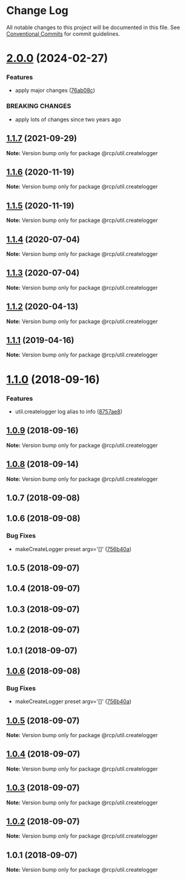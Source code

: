 # Change Log

All notable changes to this project will be documented in this file.
See [Conventional Commits](https://conventionalcommits.org) for commit guidelines.

# [2.0.0](https://github.com/imcuttle/rcp/compare/@rcp/util.createlogger@1.1.7...@rcp/util.createlogger@2.0.0) (2024-02-27)

### Features

- apply major changes ([76ab08c](https://github.com/imcuttle/rcp/commit/76ab08c0b961d33963a59f95d061f5cced94483c))

### BREAKING CHANGES

- apply lots of changes since two years ago

<a name="1.1.7"></a>

## [1.1.7](https://github.com/imcuttle/rcp/compare/@rcp/util.createlogger@1.1.6...@rcp/util.createlogger@1.1.7) (2021-09-29)

**Note:** Version bump only for package @rcp/util.createlogger

<a name="1.1.6"></a>

## [1.1.6](https://github.com/imcuttle/rcp/compare/@rcp/util.createlogger@1.1.5...@rcp/util.createlogger@1.1.6) (2020-11-19)

**Note:** Version bump only for package @rcp/util.createlogger

<a name="1.1.5"></a>

## [1.1.5](https://github.com/imcuttle/rcp/compare/@rcp/util.createlogger@1.1.4...@rcp/util.createlogger@1.1.5) (2020-11-19)

**Note:** Version bump only for package @rcp/util.createlogger

<a name="1.1.4"></a>

## [1.1.4](https://github.com/imcuttle/rcp/compare/@rcp/util.createlogger@1.1.3...@rcp/util.createlogger@1.1.4) (2020-07-04)

**Note:** Version bump only for package @rcp/util.createlogger

<a name="1.1.3"></a>

## [1.1.3](https://github.com/imcuttle/rcp/compare/@rcp/util.createlogger@1.1.2...@rcp/util.createlogger@1.1.3) (2020-07-04)

**Note:** Version bump only for package @rcp/util.createlogger

<a name="1.1.2"></a>

## [1.1.2](https://github.com/imcuttle/rcp/compare/@rcp/util.createlogger@1.1.1...@rcp/util.createlogger@1.1.2) (2020-04-13)

**Note:** Version bump only for package @rcp/util.createlogger

<a name="1.1.1"></a>

## [1.1.1](https://github.com/imcuttle/rcp/compare/@rcp/util.createlogger@1.1.0...@rcp/util.createlogger@1.1.1) (2019-04-16)

**Note:** Version bump only for package @rcp/util.createlogger

<a name="1.1.0"></a>

# [1.1.0](https://github.com/imcuttle/rcp/compare/@rcp/util.createlogger@1.0.9...@rcp/util.createlogger@1.1.0) (2018-09-16)

### Features

- util.createlogger log alias to info ([8757ae8](https://github.com/imcuttle/rcp/commit/8757ae8))

<a name="1.0.9"></a>

## [1.0.9](https://github.com/imcuttle/rcp/compare/@rcp/util.createlogger@1.0.8...@rcp/util.createlogger@1.0.9) (2018-09-16)

**Note:** Version bump only for package @rcp/util.createlogger

<a name="1.0.8"></a>

## [1.0.8](https://github.com/imcuttle/rcp/compare/@rcp/util.createlogger@1.0.7...@rcp/util.createlogger@1.0.8) (2018-09-14)

**Note:** Version bump only for package @rcp/util.createlogger

<a name="1.0.7"></a>

## 1.0.7 (2018-09-08)

<a name="1.0.6"></a>

## 1.0.6 (2018-09-08)

### Bug Fixes

- makeCreateLogger preset argv='[]' ([756b40a](https://github.com/imcuttle/rcp/commit/756b40a))

<a name="1.0.5"></a>

## 1.0.5 (2018-09-07)

<a name="1.0.4"></a>

## 1.0.4 (2018-09-07)

<a name="1.0.3"></a>

## 1.0.3 (2018-09-07)

<a name="1.0.2"></a>

## 1.0.2 (2018-09-07)

<a name="1.0.1"></a>

## 1.0.1 (2018-09-07)

<a name="1.0.6"></a>

## [1.0.6](https://github.com/imcuttle/rcp/compare/v1.0.5...v1.0.6) (2018-09-08)

### Bug Fixes

- makeCreateLogger preset argv='[]' ([756b40a](https://github.com/imcuttle/rcp/commit/756b40a))

<a name="1.0.5"></a>

## [1.0.5](https://github.com/imcuttle/rcp/compare/v1.0.4...v1.0.5) (2018-09-07)

**Note:** Version bump only for package @rcp/util.createlogger

<a name="1.0.4"></a>

## [1.0.4](https://github.com/imcuttle/rcp/compare/v1.0.3...v1.0.4) (2018-09-07)

**Note:** Version bump only for package @rcp/util.createlogger

<a name="1.0.3"></a>

## [1.0.3](https://github.com/imcuttle/rcp/compare/v1.0.2...v1.0.3) (2018-09-07)

**Note:** Version bump only for package @rcp/util.createlogger

<a name="1.0.2"></a>

## [1.0.2](https://github.com/imcuttle/rcp/compare/v1.0.1...v1.0.2) (2018-09-07)

**Note:** Version bump only for package @rcp/util.createlogger

<a name="1.0.1"></a>

## 1.0.1 (2018-09-07)

**Note:** Version bump only for package @rcp/util.createlogger
